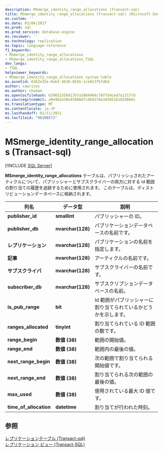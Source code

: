 ```yaml
---
description: MSmerge_identity_range_allocations (Transact-sql)
title: MSmerge_identity_range_allocations (Transact-sql) |Microsoft Docs
ms.custom: ''
ms.date: 03/04/2017
ms.prod: sql
ms.prod_service: database-engine
ms.reviewer: ''
ms.technology: replication
ms.topic: language-reference
f1_keywords:
- MSmerge_identity_range_allocations
- MSmerge_identity_range_allocations_TSQL
dev_langs:
- TSQL
helpviewer_keywords:
- MSmerge_identity_range_allocations system table
ms.assetid: 6362e35e-0ab3-4638-855b-1ce013f5fd6d
author: cawrites
ms.author: chadam
ms.openlocfilehash: 639652550d17b7a3864404c78ffd4ced7a1317fd
ms.sourcegitcommit: a9e982e30e458866fcd64374e3458516182d604c
ms.translationtype: MT
ms.contentlocale: ja-JP
ms.lasthandoff: 01/11/2021
ms.locfileid: "98100572"
---
```

# <a name="msmerge_identity_range_allocations-transact-sql"></a>MSmerge_identity_range_allocations (Transact-sql)
[!INCLUDE [SQL Server](../../includes/applies-to-version/sqlserver.md)]

  **MSmerge_identity_range_allocations** テーブルは、パブリッシュされたアーティクルについて、パブリッシャーとサブスクライバーの両方に対する id 範囲の割り当ての履歴を追跡するために使用されます。 このテーブルは、ディストリビューションデータベースに格納されます。  
  
|列名|データ型|説明|  
|-----------------|---------------|-----------------|  
|**publisher_id**|**smallint**|パブリッシャーの ID。|  
|**publisher_db**|**nvarchar(128)**|パブリケーションデータベースの名前です。|  
|**レプリケーション**|**nvarchar(128)**|パブリケーションの名前を指定します。|  
|**記事**|**nvarchar(128)**|アーティクルの名前です。|  
|**サブスクライバ**|**nvarchar(128)**|サブスクライバーの名前です。|  
|**subscriber_db**|**nvarchar(128)**|サブスクリプションデータベースの名前。|  
|**is_pub_range**|**bit**|Id 範囲がパブリッシャーに割り当てられているかどうかを示します。|  
|**ranges_allocated**|**tinyint**|割り当てられている ID 範囲の数です。|  
|**range_begin**|**数値 (38)**|範囲の開始値。|  
|**range_end**|**数値 (38)**|範囲内の最後の値。|  
|**next_range_begin**|**数値 (38)**|次の範囲で割り当てられる開始値です。|  
|**next_range_end**|**数値 (38)**|割り当てられる次の範囲の最後の値。|  
|**max_used**|**数値 (38)**|使用されている最大 ID 値です。|  
|**time_of_allocation**|**datetime**|割り当てが行われた時刻。|  
  
## <a name="see-also"></a>参照  
 [レプリケーションテーブル &#40;Transact-sql&#41;](../../relational-databases/system-tables/replication-tables-transact-sql.md)   
 [レプリケーション ビュー &#40;Transact-SQL&#41;](../../relational-databases/system-views/replication-views-transact-sql.md)  
  
  
